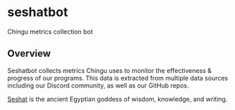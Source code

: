 # seshatbot
Chingu metrics collection bot

## Overview

Seshatbot collects metrics Chingu uses to monitor the effectiveness & progress
of our programs. This data is extracted from multiple data sources including
our Discord community, as well as our GitHub repos.

[Seshat](https://en.wikipedia.org/wiki/Seshat) is the ancient Egyptian goddess of wisdom, knowledge, and writing.